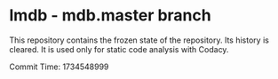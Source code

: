 # lmdb - mdb.master branch

This repository contains the frozen state of the repository.
Its history is cleared. It is used only for static code
analysis with Codacy.

Commit Time: 1734548999